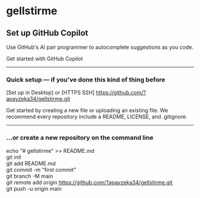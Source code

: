 # gellstirme

## Set up GitHub Copilot
Use GitHub's AI pair programmer to autocomplete suggestions as you code.

Get started with GitHub Copilot

---

### Quick setup — if you've done this kind of thing before

[Set up in Desktop] or [HTTPS SSH] https://github.com/?apayzeka34/gellstirme.git

Get started by creating a new file or uploading an existing file. We recommend every repository include a README, LICENSE, and .gitignore.

---

### ...or create a new repository on the command line

echo "# gellstirme" >> README.md  
git init  
git add README.md  
git commit -m "first commit"  
git branch -M main  
git remote add origin https://github.com/?apayzeka34/gellstirme.git  
git push -u origin main  
